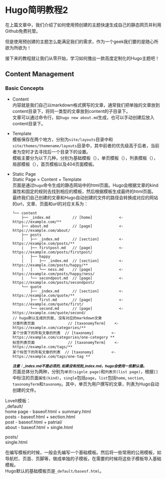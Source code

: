 # Hugo简明教程2


在上篇文章中，我们介绍了如何使用预创建的主题快速生成自己的静态网页并利用Github免费托管。  

但是使用预创建的主题怎么能满足我们的需求，作为一个geek我们要的是随心所欲为所欲为！  

接下来的教程就让我们从零开始，学习如何撸出一款高度定制化的Hugo主题吧！  

## Content Management
### Basic Concepts  
* Content  
内容就是我们自己以markdown格式撰写的文章，通常我们把单独的文章放到content目录下，将同一类型的文章放到content的子目录下。  
文章可以通过命令行，如`hugo new about.md`生成，也可以手动创建后放入content目录下。  

* Template  
模板保存在两个地方，分别为`site/layouts`目录中和`site/themes/themename/layouts`目录中，其中前者的优先级高于后者，当前者为空时才去寻找后一个目录下的设置。  
模板主要分为以下几种，分别为基础模板（），单页模板（），列表模板（），局部模板（），首页模板以及404页面模板。  

* Static Page  
Static Page = Content + Template  
页面是通过`hugo`命令生成的静态网站中的html页面。Hugo会根据文章的kind属性和固定的规则去找到相应的模板，然后根据模板生成最终的html页面。  
最终我们自己创建的文章和Hugo自动创建的文件的路径会转换成对应的网站的url，文章、页面和url的对应关系为：  
    ```
	└── content
	    ├── _index.md          // [home]            <- https://example.com/**
	    ├── about.md           // [page]            <- https://example.com/about/
	    ├── posts               
	    |   ├── _index.md      // [section]         <- https://example.com/posts/**         
	    |   ├── firstpost.md   // [page]            <- https://example.com/posts/firstpost/
	    |   ├── happy           
	    |   |   ├── _index.md  // [section]         <- https://example.com/posts/happy/**
	    |   |   └── ness.md    // [page]            <- https://example.com/posts/happy/ness/
	    |   └── secondpost.md  // [page]            <- https://example.com/posts/secondpost/
	    └── quote   
	        ├── _index.md      // [section]         <- https://example.com/quote/**           
	        ├── first.md       // [page]            <- https://example.com/quote/first/
	        └── second.md      // [page]            <- https://example.com/quote/second/
	// hugo默认生成的页面, 没有对应的markdown文章
	分类列表页面               // [taxonomyTerm]    <- https://example.com/categories/**
	某个分类下的所有文章的列表  // [taxonomy]        <- https://example.com/categories/one-category **
	标签列表页面               // [taxonomyTerm]    <- https://example.com/tags/**
	某个标签下的所有文章的列表  // [taxonomy]        <- https://example.com/tags/one-tag **
    ```
    **_<small>注意：\_index.md不是必须的, 如果没有找到_index.md，hugo会使用一些默认值。</small>_**  
    页面总体分为两种，分别为`单页(signle page)`和`列表页(list page)`，根据`[]`中标注的页面`属性(kind)`，`single`包括`page`，`list`包括`home`, `section`, `taxonomyTerm`和`taxonomy`。其中，单页为用户撰写的文章，列表为Hugo自动创建的文件。

LoveIt模板：  
\_default/  
home page - baseof.html + summary.html  
posts - baseof.html + section.html  
post - baseof.html + patrial/  
about - baseof.html + single.html  

posts/  
single.html  



在编写模板的时候，一般会先编写一个基础模板。然后将一些常用的公用模板，如导航栏、页首、页脚等，做成单独的子模板，在需要的时候将这些子模板导入基础模板。  
Hugo默认的基础模板页是`_default/baseof.html`。  

  



<!--more-->
